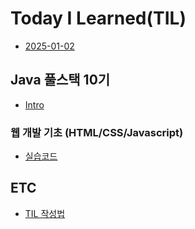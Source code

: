 # Today I Learned(TIL)
* [2025-01-02](https://hyeon48615.github.io/til/2025-01-02)

## Java 풀스택 10기
* [Intro](https://hyeon48615.github.io/java-fullstack-10/intro)

### 웹 개발 기초 (HTML/CSS/Javascript)
* [실습코드](https://github.com/hyeon48615/frontend-basics)

## ETC
* [TIL 작성법](https://hyeon48615.github.io/etc/til-structure)